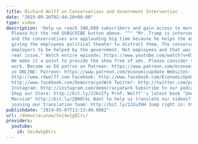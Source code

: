 ```yaml
---
title: Richard Wolff on Conservatives and Government Intervention
date: "2019-09-26T02:44:20+08:00"
type: video
description: 'Help us reach 100,000 subscribers and gain access to more studio time!
  Please hit the red SUBSCRIBE button above. ^^^ "Mr. Trump is intervening big time
  and the conservatives are applauding big time because he helps the employeer while
  giving the employees political theater to distract them. The conservatives want
  employers to be helped by the government. Not employees and that was always the
  real issue." Watch entire episode: https://www.youtube.com/watch?v=O7jiBj0Im8M&t=859s
  We make it a point to provide the show free of ads. Please consider supporting our
  work. Become an EU patron on Patreon: https://www.patreon.com/economicupdate Follow
  us ONLINE: Patreon: https://www.patreon.com/economicupdate Websites: http://www.democracyatwork.info/economicupdate
  http://www.rdwolff.com Facebook: http://www.facebook.com/EconomicUpdate http://www.facebook.com/RichardDWolff
  http://www.facebook.com/DemocracyatWrk Twitter: http://twitter.com/profwolff http://twitter.com/democracyatwrk
  Instagram: http://instagram.com/democracyatwrk Subscribe to our podcast: http://economicupdate.libsyn.com
  Shop our Store: http://bit.ly/2JkxIfy Prof. Wolff''s latest book "Understanding
  Marxism" http://bit.ly/2BH0lkL Want to help us translate our videos? Learn about
  joining our translation team: http://bit.ly/2J2uIHH Jump right in: http://bit.ly/2J3bEZR'
publishdate: "2019-05-07T13:13:49.000Z"
url: /democracynow/Sei4w1gECrc/
providers:
  youtube:
    id: Sei4w1gECrc
---
```

